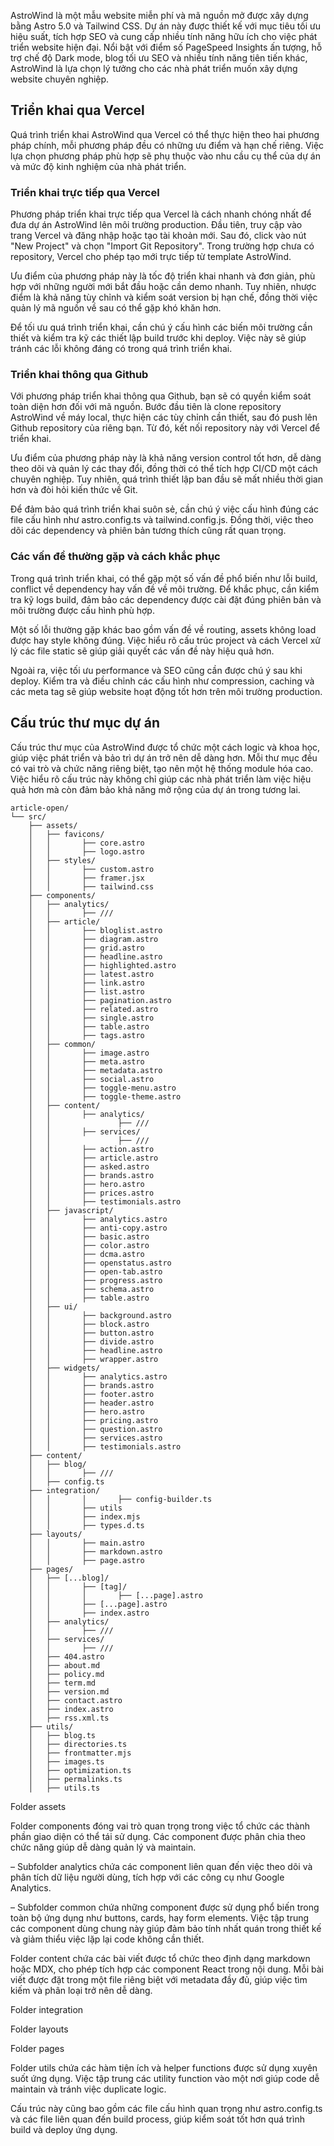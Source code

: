 AstroWind là một mẫu website miễn phí và mã nguồn mở được xây dựng bằng Astro 5.0 và Tailwind CSS. Dự án này được thiết kế với mục tiêu tối ưu hiệu suất, tích hợp SEO và cung cấp nhiều tính năng hữu ích cho việc phát triển website hiện đại. Nổi bật với điểm số PageSpeed Insights ấn tượng, hỗ trợ chế độ Dark mode, blog tối ưu SEO và nhiều tính năng tiên tiến khác, AstroWind là lựa chọn lý tưởng cho các nhà phát triển muốn xây dựng website chuyên nghiệp.

## Triển khai qua Vercel

Quá trình triển khai AstroWind qua Vercel có thể thực hiện theo hai phương pháp chính, mỗi phương pháp đều có những ưu điểm và hạn chế riêng. Việc lựa chọn phương pháp phù hợp sẽ phụ thuộc vào nhu cầu cụ thể của dự án và mức độ kinh nghiệm của nhà phát triển.

### Triển khai trực tiếp qua Vercel

Phương pháp triển khai trực tiếp qua Vercel là cách nhanh chóng nhất để đưa dự án AstroWind lên môi trường production. Đầu tiên, truy cập vào trang Vercel và đăng nhập hoặc tạo tài khoản mới. Sau đó, click vào nút "New Project" và chọn "Import Git Repository". Trong trường hợp chưa có repository, Vercel cho phép tạo mới trực tiếp từ template AstroWind.

Ưu điểm của phương pháp này là tốc độ triển khai nhanh và đơn giản, phù hợp với những người mới bắt đầu hoặc cần demo nhanh. Tuy nhiên, nhược điểm là khả năng tùy chỉnh và kiểm soát version bị hạn chế, đồng thời việc quản lý mã nguồn về sau có thể gặp khó khăn hơn.

Để tối ưu quá trình triển khai, cần chú ý cấu hình các biến môi trường cần thiết và kiểm tra kỹ các thiết lập build trước khi deploy. Việc này sẽ giúp tránh các lỗi không đáng có trong quá trình triển khai.

### Triển khai thông qua Github

Với phương pháp triển khai thông qua Github, bạn sẽ có quyền kiểm soát toàn diện hơn đối với mã nguồn. Bước đầu tiên là clone repository AstroWind về máy local, thực hiện các tùy chỉnh cần thiết, sau đó push lên Github repository của riêng bạn. Từ đó, kết nối repository này với Vercel để triển khai.

Ưu điểm của phương pháp này là khả năng version control tốt hơn, dễ dàng theo dõi và quản lý các thay đổi, đồng thời có thể tích hợp CI/CD một cách chuyên nghiệp. Tuy nhiên, quá trình thiết lập ban đầu sẽ mất nhiều thời gian hơn và đòi hỏi kiến thức về Git.

Để đảm bảo quá trình triển khai suôn sẻ, cần chú ý việc cấu hình đúng các file cấu hình như astro.config.ts và tailwind.config.js. Đồng thời, việc theo dõi các dependency và phiên bản tương thích cũng rất quan trọng.

### Các vấn đề thường gặp và cách khắc phục

Trong quá trình triển khai, có thể gặp một số vấn đề phổ biến như lỗi build, conflict về dependency hay vấn đề về môi trường. Để khắc phục, cần kiểm tra kỹ logs build, đảm bảo các dependency được cài đặt đúng phiên bản và môi trường được cấu hình phù hợp.

Một số lỗi thường gặp khác bao gồm vấn đề về routing, assets không load được hay style không đúng. Việc hiểu rõ cấu trúc project và cách Vercel xử lý các file static sẽ giúp giải quyết các vấn đề này hiệu quả hơn.

Ngoài ra, việc tối ưu performance và SEO cũng cần được chú ý sau khi deploy. Kiểm tra và điều chỉnh các cấu hình như compression, caching và các meta tag sẽ giúp website hoạt động tốt hơn trên môi trường production.

## Cấu trúc thư mục dự án

Cấu trúc thư mục của AstroWind được tổ chức một cách logic và khoa học, giúp việc phát triển và bảo trì dự án trở nên dễ dàng hơn. Mỗi thư mục đều có vai trò và chức năng riêng biệt, tạo nên một hệ thống module hóa cao. Việc hiểu rõ cấu trúc này không chỉ giúp các nhà phát triển làm việc hiệu quả hơn mà còn đảm bảo khả năng mở rộng của dự án trong tương lai.

```
article-open/
└── src/
    ├── assets/
	│   ├── favicons/
	│	│	    ├── core.astro
	│	│	    ├── logo.astro
	│	├── styles/
	│	│	    ├── custom.astro
	│	│	    ├── framer.jsx
	│	│	    ├── tailwind.css
    ├── components/
    │   ├── analytics/
	│	│	    ├── ///
    │   ├── article/
	│	│	    ├── bloglist.astro
	│	│	    ├── diagram.astro
	│	│	    ├── grid.astro
	│	│	    ├── headline.astro
	│	│	    ├── highlighted.astro
	│	│	    ├── latest.astro
	│	│	    ├── link.astro
	│	│	    ├── list.astro
	│	│	    ├── pagination.astro
	│	│	    ├── related.astro
	│	│	    ├── single.astro
	│	│	    ├── table.astro
	│	│	    ├── tags.astro
    │   ├── common/
	│	│	    ├── image.astro
	│	│	    ├── meta.astro
	│	│	    ├── metadata.astro
	│	│	    ├── social.astro
	│	│	    ├── toggle-menu.astro
	│	│	    ├── toggle-theme.astro
    │   ├── content/
	│	│	    ├── analytics/
	│	│		 	    ├── ///
	│	│	    ├── services/
	│	│		 	    ├── ///
	│	│	    ├── action.astro
	│	│	    ├── article.astro
	│	│	    ├── asked.astro
	│	│	    ├── brands.astro
	│	│	    ├── hero.astro
	│	│	    ├── prices.astro
	│	│	    ├── testimonials.astro
    │   ├── javascript/
	│	│	    ├── analytics.astro
	│	│	    ├── anti-copy.astro
	│	│	    ├── basic.astro
	│	│	    ├── color.astro
	│	│	    ├── dcma.astro
	│	│	    ├── openstatus.astro
	│	│	    ├── open-tab.astro
	│	│	    ├── progress.astro
	│	│	    ├── schema.astro
	│	│	    ├── table.astro
    │   ├── ui/
	│	│	    ├── background.astro
	│	│	    ├── block.astro
	│	│	    ├── button.astro
	│	│	    ├── divide.astro
	│	│	    ├── headline.astro
	│	│	    ├── wrapper.astro
    │   ├── widgets/
	│	│	    ├── analytics.astro
	│	│	    ├── brands.astro
	│	│	    ├── footer.astro
	│	│	    ├── header.astro
	│	│	    ├── hero.astro
	│	│	    ├── pricing.astro
	│	│	    ├── question.astro
	│	│	    ├── services.astro
	│	│	    ├── testimonials.astro
    ├── content/
    │   ├── blog/
	│	│	    ├── ///
    │   ├── config.ts
    ├── integration/
	│	│	    │	    ├── config-builder.ts
	│	│	    ├── utils
	│	│	    ├── index.mjs
	│	│	    ├── types.d.ts
    ├── layouts/
	│	│	    ├── main.astro
	│	│	    ├── markdown.astro
	│	│	    ├── page.astro
    ├── pages/
    │   ├── [...blog]/
	│	│	    ├── [tag]/
	│	│	    │	    ├── [...page].astro
	│	│	    ├── [...page].astro
	│	│	    ├── index.astro
    │   ├── analytics/
	│	│	    ├── ///
    │   ├── services/
	│	│	    ├── ///
    │   ├── 404.astro
    │   ├── about.md
    │   ├── policy.md
    │   ├── term.md
    │   ├── version.md
    │   ├── contact.astro
    │   ├── index.astro
    │   ├── rss.xml.ts
    ├── utils/
    │   ├── blog.ts
    │   ├── directories.ts
    │   ├── frontmatter.mjs
    │   ├── images.ts
    │   ├── optimization.ts
    │   ├── permalinks.ts
    │   ├── utils.ts
```

Folder assets

Folder components đóng vai trò quan trọng trong việc tổ chức các thành phần giao diện có thể tái sử dụng. Các component được phân chia theo chức năng giúp dễ dàng quản lý và maintain.

– Subfolder analytics chứa các component liên quan đến việc theo dõi và phân tích dữ liệu người dùng, tích hợp với các công cụ như Google Analytics.

– Subfolder common chứa những component được sử dụng phổ biến trong toàn bộ ứng dụng như buttons, cards, hay form elements. Việc tập trung các component dùng chung này giúp đảm bảo tính nhất quán trong thiết kế và giảm thiểu việc lặp lại code không cần thiết.

Folder content chứa các bài viết được tổ chức theo định dạng markdown hoặc MDX, cho phép tích hợp các component React trong nội dung. Mỗi bài viết được đặt trong một file riêng biệt với metadata đầy đủ, giúp việc tìm kiếm và phân loại trở nên dễ dàng.

Folder integration

Folder layouts

Folder pages

Folder utils chứa các hàm tiện ích và helper functions được sử dụng xuyên suốt ứng dụng. Việc tập trung các utility function vào một nơi giúp code dễ maintain và tránh việc duplicate logic.

Cấu trúc này cũng bao gồm các file cấu hình quan trọng như astro.config.ts và các file liên quan đến build process, giúp kiểm soát tốt hơn quá trình build và deploy ứng dụng.
